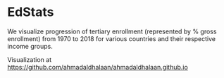 # EdStats

We visualize progression of tertiary enrollment (represented by % gross enrollment) from 1970 to 2018 for various countries and their respective income groups.

Visualization at https://github.com/ahmadaldhalaan/ahmadaldhalaan.github.io
